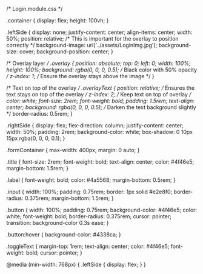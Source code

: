 /* Login.module.css */

.container {
  display: flex;
  height: 100vh;
}

.leftSide {
  display: none;
  justify-content: center;
  align-items: center;
  width: 50%;
  position: relative; /* This is important for the overlay to position correctly */
  background-image: url('../assets/LoginImg.jpg');
  background-size: cover;
  background-position: center;
}

/* Overlay layer */
.overlay {
  position: absolute;
  top: 0;
  left: 0;
  width: 100%;
  height: 100%;
  background: rgba(0, 0, 0, 0.5); /* Black color with 50% opacity */
  z-index: 1; /* Ensure the overlay stays above the image */
}

/* Text on top of the overlay */
.overlayText {
  position: relative; /* Ensures the text stays on top of the overlay */
  z-index: 2; /* Keep text on top of overlay */
  color: white;
  font-size: 2rem;
  font-weight: bold;
  padding: 1.5rem;
  text-align: center;
  background: rgba(0, 0, 0, 0.5); /* Darken the text background slightly */
  border-radius: 0.5rem;
}

.rightSide {
  display: flex;
  flex-direction: column;
  justify-content: center;
  width: 50%;
  padding: 2rem;
  background-color: white;
  box-shadow: 0 10px 15px rgba(0, 0, 0, 0.1);
}

.formContainer {
  max-width: 400px;
  margin: 0 auto;
}

.title {
  font-size: 2rem;
  font-weight: bold;
  text-align: center;
  color: #4f46e5;
  margin-bottom: 1.5rem;
}

.label {
  font-weight: bold;
  color: #4a5568;
  margin-bottom: 0.5rem;
}

.input {
  width: 100%;
  padding: 0.75rem;
  border: 1px solid #e2e8f0;
  border-radius: 0.375rem;
  margin-bottom: 1.5rem;
}

.button {
  width: 100%;
  padding: 0.75rem;
  background-color: #4f46e5;
  color: white;
  font-weight: bold;
  border-radius: 0.375rem;
  cursor: pointer;
  transition: background-color 0.3s ease;
}

.button:hover {
  background-color: #4338ca;
}

.toggleText {
  margin-top: 1rem;
  text-align: center;
  color: #4f46e5;
  font-weight: bold;
  cursor: pointer;
}

@media (min-width: 768px) {
  .leftSide {
    display: flex;
  }
}
